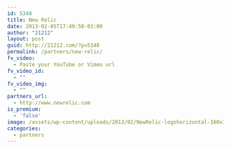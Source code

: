 ```yaml
---
id: 5348
title: New Relic
date: 2013-02-05T17:49:58-03:00
author: "21212"
layout: post
guid: http://21212.com/?p=5348
permalink: /partners/new-relic/
fv_video:
  - Paste your YouTube or Vimeo url
fv_video_id:
  - ""
fv_video_img:
  - ""
partners_url:
  - http://www.newrelic.com
is_premium:
  - 'false'
image: /assets/wp-content/uploads/2013/02/NewRelic-logohorizontal-160x160.png
categories:
  - partners
---
```

